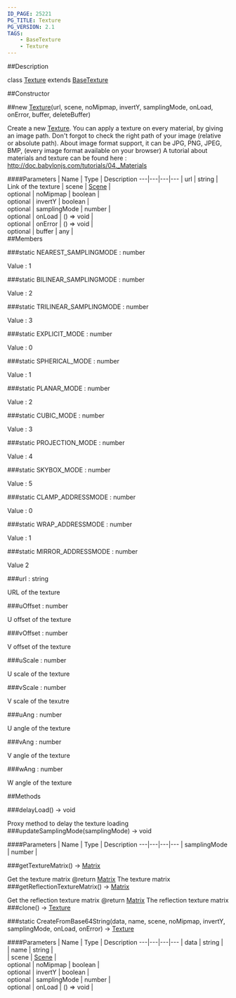 ```yaml
---
ID_PAGE: 25221
PG_TITLE: Texture
PG_VERSION: 2.1
TAGS:
    - BaseTexture
    - Texture
---
```

##Description

class [Texture](/classes/2.2/Texture) extends [BaseTexture](/classes/2.2/BaseTexture)



##Constructor

##new [Texture](/classes/2.2/Texture)(url, scene, noMipmap, invertY, samplingMode, onLoad, onError, buffer, deleteBuffer)

Create a new [Texture](/classes/2.2/Texture).
You can apply a texture on every material, by giving an image path.
Don't forgot to check the right path of your image (relative or absolute path). About image format support, it can be JPG, PNG, JPEG, BMP, (every image format available on your browser)
A tutorial about materials and texture can be found here : http://doc.babylonjs.com/tutorials/04._Materials

####Parameters
 | Name | Type | Description
---|---|---|---
 | url | string |  Link of the texture
 | scene | [Scene](/classes/2.2/Scene) |  
optional | noMipmap | boolean |  
optional | invertY | boolean |  
optional | samplingMode | number |  
optional | onLoad | () =&gt; void |  
optional | onError | () =&gt; void |  
optional | buffer | any |  
##Members

###static NEAREST_SAMPLINGMODE : number

Value : 1

###static BILINEAR_SAMPLINGMODE : number

Value : 2

###static TRILINEAR_SAMPLINGMODE : number

Value : 3

###static EXPLICIT_MODE : number

Value : 0

###static SPHERICAL_MODE : number

Value : 1

###static PLANAR_MODE : number

Value : 2

###static CUBIC_MODE : number

Value : 3

###static PROJECTION_MODE : number

Value : 4

###static SKYBOX_MODE : number

Value : 5

###static CLAMP_ADDRESSMODE : number

Value : 0

###static WRAP_ADDRESSMODE : number

Value : 1

###static MIRROR_ADDRESSMODE : number

Value 2

###url : string

URL of the texture

###uOffset : number

U offset of the texture

###vOffset : number

V offset of the texture

###uScale : number

U scale of the texture

###vScale : number

V scale of the texutre

###uAng : number

U angle of the texture

###vAng : number

V angle of the texture

###wAng : number

W angle of the texture

##Methods

###delayLoad() &rarr; void

Proxy method to delay the texture loading
###updateSamplingMode(samplingMode) &rarr; void



####Parameters
 | Name | Type | Description
---|---|---|---
 | samplingMode | number |  

###getTextureMatrix() &rarr; [Matrix](/classes/2.2/Matrix)

Get the texture matrix
@return [Matrix](/classes/2.2/Matrix) The texture matrix
###getReflectionTextureMatrix() &rarr; [Matrix](/classes/2.2/Matrix)

Get the reflection texture matrix
@return [Matrix](/classes/2.2/Matrix) The reflection texture matrix
###clone() &rarr; [Texture](/classes/2.2/Texture)


###static CreateFromBase64String(data, name, scene, noMipmap, invertY, samplingMode, onLoad, onError) &rarr; [Texture](/classes/2.2/Texture)



####Parameters
 | Name | Type | Description
---|---|---|---
 | data | string |  
 | name | string |  
 | scene | [Scene](/classes/2.2/Scene) |  
optional | noMipmap | boolean |  
optional | invertY | boolean |  
optional | samplingMode | number |  
optional | onLoad | () =&gt; void |  
